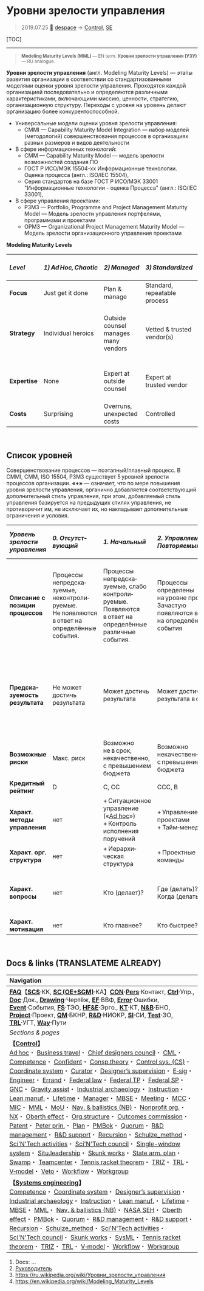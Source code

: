 # Уровни зрелости управления
> 2019.07.25 [🚀](../index/index.md) [despace](index.md) → [Control](control.md), [SE](se.md)

[TOC]

---

> <small>**Modeling Maturity Levels (MML)** — EN term. **Уровни зрелости управления (УЗУ)** — RU analogue.</small>

**Уровни зрелости управления** (англ. Modeling Maturity Levels) — этапы развития организации в соответствии со стандартизованными моделями оценки уровня зрелости управления. Проходятся каждой организацией последовательно и определяются различными характеристиками, включающими миссию, ценности, стратегию, организационную структуру. Переходы с уровня на уровень делают организацию более конкурентоспособной.

   - Универсальные модели оценки уровня зрелости управления:
      - CMMI — Capability Maturity Model Integration — набор моделей (методологий) совершенствования процессов в организациях разных размеров и видов деятельности
   - В сфере информационных технологий:
      - CMM — Capability Maturity Model — модель зрелости возможностей создания ПО
      - ГОСТ Р ИСО/МЭК 15504-xx Информационные технологии. Оценка процесса (англ.: ISO/IEC 15504),
      - Серия стандартов на базе ГОСТ Р ИСО/МЭК 33001 "Информационные технологии - оценка Процесса" (англ.: ISO/IEC 33001),
   - В сфере управления проектами:
      - P3M3 — Portfolio, Programme and Project Management Maturity Model — Модель зрелости управления портфелями, программами и проектами
      - OPM3 — Organizational Project Management Maturity Model — Модель зрелости организационного управления проектами

**Modeling Maturity Levels**

|*Level*|*1) Ad Hoc, Chaotic*|*2) Managed*|*3) Standardized*|*4) Semi-Integrated*|*5) Integrated & Optimizing*|
|:--|:--|:--|:--|:--|:--|
|**Focus**|Just get it done|Plan & manage|Standard, repeatable process|Reduce costs|Automate & integrate|
|**Strategy**|Individual heroics|Outside counsel manages many vendors|Vetted & trusted vendor(s)|Legal manages blend of vendor and in‑house resources|Legal & Tech manage in-house with strategic vendor use|
|**Expertise**|None|Expert at outside counsel|Expert at trusted vendor|Single expert in either legal or tech|Expert team of legal & tech|
|**Costs**|Surprising|Overruns, unexpected costs|Controlled|Targeted reductions|Shared costs, mainly with tech|



<p style="page-break-after:always"> </p>

## Список уровней

Совершенствование процессов — поэтапный/плавный процесс. В CMMI, CMM, ISO 15504, P3M3 существует 5 уровней зрелости процессов организации. **«+»** — означает, что по мере повышения уровня зрелости управления, органично добавляется соответствующий дополнительный стиль управления, при этом, добавляемый стиль управления базируется на предыдущих стилях управления, не противоречит им, не исключает их, но накладывает дополнительные ограничения и условия.

|*Уровень зрелости управления*|*0. Отсутст&shy;вующий*|*1. Начальный*|*2. Управля&shy;емый, Повторя&shy;емый*|*3. Определя&shy;емый, Стандарти&shy;зуемый*|*4. Измеряемый*|*5. Улучша&shy;емый, Оптими&shy;зируемый*|
|:--|:--|:--|:--|:--|:--|:--|
|**Описание с позиции процессов**|Процессы непредска&shy;зуемые, неконтроли&shy;руемые. Не появляются в ответ на определённые события.|Процессы непредска&shy;зуемые, слабо контроли&shy;руемые. Появляются в ответ на определённые различные события.|Процессы определены на уровне проектов. Зачастую появляются в ответ на определённые события|Процессы определены на уровне организации. Исполняются заранее. Конструи&shy;руются от начала (от источников) к результату (к потребителю)|Процессы измеряются и контролируются. Конструи&shy;руются «наоборот» — от ожидаемого результата (от потребителя) к началу (к источникам)|Фокус на совершен&shy;ствование процессов|
|**Предска&shy;зуемость результата**|Не может достичь результата|Может достичь результата|Может достичь результата в срок|Может достичь результата<br> в срок и качественно|Может в срок, качественно и в рамках заранее определяемого бюджета|Может в срок, качественно, в рамках заранее определяемого бюджета, с долгосрочным перспективным лидерством фирмы на рынке|
|**Возможные риски**|Макс. риск|Возможно не в срок, некачественно, с превышением бюджета|Возможно некачественно, с превышением бюджета|Возможно с превышением бюджета|Мин. риски в тактической перспективе. Возможны — в стратегической|Мин. риски в тактической и стратегической перспективах|
|**Кредитный рейтинг**|D|C, CC|CCC, B|BB, BBB|A, AA|AAA, AAA+|
|**Характ. методы управления**|нет|+ Ситуационное управление<br> («[Ad hoc](ad_hoc.md)»)<br>+ Контроль исполнения поручений|+ Управление проектами<br> + Тайм‑менеджмент|+ Управление процессами<br> + Управление качеством|+ Управление по целям (Стратегическое управление)<br> + Управление по показателям|+ Управление знаниями<br> + Управление инновациями<br> + Управление изменениями|
|**Характ. орг. структура**|нет|+ Иерархи&shy;ческая структура|+ Проектные команды|+ Конвейеры|+ Матричная орг. структура|+ Сетевая орг. структура|
|**Характ. вопросы**|нет|Кто (делает)?|Где (делать)?<br> Когда (делать)?|Как (делать)?<br> Что (обраба&shy;тывается, должно получиться)?|Зачем (всё это делать)?<br> Сколько (делать)?|Почему (это происходит)?<br> Как иначе (это сделать)?<br> Что модерни&shy;зировать?|
|**Характ. мотивация**|нет|Кто главнее?|Кто быстрее?|Кто качественнее?|Кто эффективнее?|Кто изобрета&shy;тельнее?|



<p style="page-break-after:always"> </p>

## Docs & links (TRANSLATEME ALREADY)
|Navigation|
|:--|
|**[FAQ](faq.md)**【**[SCS](scs.md)**·КК, **[SC (OE+SGM)](sc.md)**·КА】**[CON](contact.md)·[Pers](person.md)**·Контакт, **[Ctrl](control.md)**·Упр., **[Doc](doc.md)**·Док., **[Drawing](drawing.md)**·Чертёж, **[EF](ef.md)**·ВВФ, **[Error](error.md)**·Ошибки, **[Event](event.md)**·События, **[FS](fs.md)**·ТЭО, **[HF&E](hfe.md)**·Эрго., **[KT](kt.md)**·КТ, **[N&B](nnb.md)**·БНО, **[Project](project.md)**·Проект, **[QM](qm.md)**·БКНР, **[R&D](rnd.md)**·НИОКР, **[SI](si.md)**·СИ, **[Test](test.md)**·ЭО, **[TRL](trl.md)**·УГТ, **[Way](way.md)**·Пути|
|*Sections & pages*|
|**【[Control](Control.md)】**<br> [Ad hoc](ad_hoc.md)・ [Business travel](business_travel.md)・ [Chief designers council](cocd.md)・ [CML](cml.md)・ [Competence](competence.md)・ [Confident](confident.md)・ [Consp.theory](consp_theory.md)・ [Control sys. (CS)](cs.md)・ [Coordinate system](coord_sys.md)・ [Curator](curator.md)・ [Designer’s supervision](des_spv.md)・ [E‑sig](esig.md)・ [Engineer](se.md)・ [Errand](errand.md)・ [Federal law](fed_law.md)・ [Federal TP](fed_tp.md)・ [Federal SP](fed_sp.md)・ [GNC](gnc.md)・ [Gravity assist](gravass.md)・ [Industrial archaeology](ind_arch.md)・ [Instruction](instruction.md)・ [Lean manuf.](lean_man.md)・ [Lifetime](lifetime.md)・ [Manager](manager.md)・ [MBSE](se.md)・ [Meeting](meeting.md)・ [MCC](scs.md)・ [MIC](mic.md)・ [MML](mml.md)・ [MoU](contract.md)・ [Nav. & ballistics (NB)](nnb.md)・ [Nonprofit org.](nonprof_org.md)・ [NX](nx.md)・ [Oberth effect](oberth_eff.md)・ [Org.structure](orgstruct.md)・ [Outcomes commission](outccom.md)・ [Patent](patent.md)・ [Peter prin.](peter_principle.md)・ [Plan](plan.md)・ [PMBok](pmbok.md)・ [Quorum](quorum.md)・ [R&D management](mgmt.md)・ [R&D support](rnd_support.md)・ [Recursion](recurs.md)・ [Schulze_method](schulze_method.md)・ [Sci'N'Tech activities](st_act.md)・ [Sci'N'Tech council](satc.md)・ [Single-window system](sw_sys.md)・ [Situ.leadership](situ_leadership.md)・ [Skunk works](se.md)・ [State arm. plan](plan_sa.md)・ [Swamp](swamp.md)・ [Teamcenter](teamcenter.md)・ [Tennis racket theorem](tr_theorem.md)・ [TRIZ](triz.md)・ [TRL](trl.md)・ [V‑model](v_model.md)・ [Veto](veto.md)・ [Workflow](workflow.md)・ [Workgroup](wg.md)|
|**【[Systems engineering](se.md)】**<br> [Competence](competence.md)・ [Coordinate system](coord_sys.md)・ [Designer’s supervision](des_spv.md)・ [Industrial archaeology](ind_arch.md)・ [Instruction](instruction.md)・ [Lean manuf.](lean_man.md)・ [Lifetime](lifetime.md)・ [MBSE](se.md)・ [MML](mml.md)・ [Nav. & ballistics (NB)](nnb.md)・ [NASA SEH](book_nasa_seh.md)・ [Oberth effect](oberth_eff.md)・ [PMBok](pmbok.md)・ [Quorum](quorum.md)・ [R&D management](mgmt.md)・ [R&D support](rnd_support.md)・ [Recursion](recurs.md)・ [Schulze_method](schulze_method.md)・ [Sci'N'Tech activities](st_act.md)・ [Sci'N'Tech council](satc.md)・ [Skunk works](se.md)・ [SysML](sysml.md)・ [Tennis racket theorem](tr_theorem.md)・ [TRIZ](triz.md)・ [TRL](trl.md)・ [V‑model](v_model.md)・ [Workflow](workflow.md)・ [Workgroup](wg.md)|

   1. Docs: …
   1. [Руководитель](manager.md)
   1. <https://ru.wikipedia.org/wiki/Уровни_зрелости_управления>
   1. <https://en.wikipedia.org/wiki/Modeling_Maturity_Levels>
